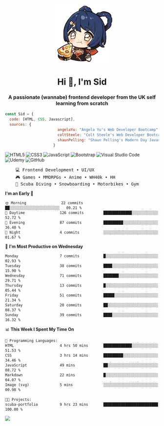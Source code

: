 <p align="center">
<img align="center" src="imgs/HuTaoPizza.gif" alt="Logo">
</p>
<h1 align="center">Hi 👋, I'm Sid</h1>
<h3 align="center">A passionate (wannabe) frontend developer from the UK self learning from scratch</h3>


```javascript
const Sid = {
  code: [HTML, CSS, Javascript],
  sources: {
                        angelaYu: "Angela Yu's Web Developer Bootcamp",
                        coltSteele: "Colt Steele's Web Developer Bootcamp",
                        shaunPelling: "Shaun Pelling's Modern Day Javascript"
                      }
```

![HTML5](https://img.shields.io/badge/html5-%23E34F26.svg?style=for-the-badge&logo=html5&logoColor=white)
![CSS3](https://img.shields.io/badge/css3-%231572B6.svg?style=for-the-badge&logo=css3&logoColor=white)
![JavaScript](https://img.shields.io/badge/javascript-%23323330.svg?style=for-the-badge&logo=javascript&logoColor=%23F7DF1E)
![Bootstrap](https://img.shields.io/badge/bootstrap-%238511FA.svg?style=for-the-badge&logo=bootstrap&logoColor=white)
![Visual Studio Code](https://img.shields.io/badge/Visual%20Studio%20Code-0078d7.svg?style=for-the-badge&logo=visual-studio-code&logoColor=white)
![Udemy](https://img.shields.io/badge/Udemy-A435F0?style=for-the-badge&logo=Udemy&logoColor=white)
![GitHub](https://img.shields.io/badge/github-%23121011.svg?style=for-the-badge&logo=github&logoColor=white)

<pre>
    💻 Frontend Development • UI/UX 
    🎮 Games • MMORPGs • Anime • WH40k • HH 
    💪 Scuba Diving • Snowboarding • Motorbikes • Gym
</pre>

<!--START_SECTION:waka-->
**I'm an Early 🐤** 

```text
🌞 Morning                22 commits          ██░░░░░░░░░░░░░░░░░░░░░░░   09.21 % 
🌆 Daytime                126 commits         █████████████░░░░░░░░░░░░   52.72 % 
🌃 Evening                87 commits          █████████░░░░░░░░░░░░░░░░   36.40 % 
🌙 Night                  4 commits           ░░░░░░░░░░░░░░░░░░░░░░░░░   01.67 % 
```
📅 **I'm Most Productive on Wednesday** 

```text
Monday                   7 commits           █░░░░░░░░░░░░░░░░░░░░░░░░   02.93 % 
Tuesday                  38 commits          ████░░░░░░░░░░░░░░░░░░░░░   15.90 % 
Wednesday                71 commits          ███████░░░░░░░░░░░░░░░░░░   29.71 % 
Thursday                 13 commits          █░░░░░░░░░░░░░░░░░░░░░░░░   05.44 % 
Friday                   51 commits          █████░░░░░░░░░░░░░░░░░░░░   21.34 % 
Saturday                 20 commits          ██░░░░░░░░░░░░░░░░░░░░░░░   08.37 % 
Sunday                   39 commits          ████░░░░░░░░░░░░░░░░░░░░░   16.32 % 
```


📊 **This Week I Spent My Time On** 

```text
💬 Programming Languages: 
HTML                     4 hrs 50 mins       █████████████░░░░░░░░░░░░   51.53 % 
CSS                      3 hrs 14 mins       █████████░░░░░░░░░░░░░░░░   34.46 % 
JavaScript               49 mins             ██░░░░░░░░░░░░░░░░░░░░░░░   08.72 % 
Markdown                 22 mins             █░░░░░░░░░░░░░░░░░░░░░░░░   04.07 % 
Image (svg)              5 mins              ░░░░░░░░░░░░░░░░░░░░░░░░░   00.98 % 

🐱‍💻 Projects: 
scuba-portfolio          9 hrs 23 mins       █████████████████████████   100.00 % 
```


<!--END_SECTION:waka-->

<a href="">![](https://komarev.com/ghpvc/?username=sedaryildirim&style=for-the-badge)</a>
